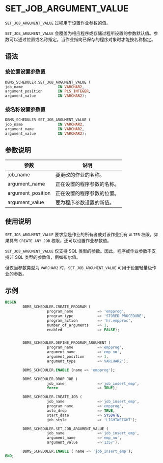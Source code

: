 SET_JOB_ARGUMENT_VALUE 
===========================================

`SET_JOB_ARGUMENT_VALUE` 过程用于设置作业参数的值。

`SET_JOB_ARGUMENT_VALUE` 会覆盖为相应程序或存储过程所设置的参数默认值。参数可以通过位置或名称指定。当作业指向已保存的程序对象时才能按名称指定。

语法 
-----------------------

### 按位置设置参数值 

```sql
DBMS_SCHEDULER.SET_JOB_ARGUMENT_VALUE (
job_name                IN VARCHAR2,
argument_position       IN PLS_INTEGER,
argument_value          IN VARCHAR2);
```



### 按名称设置参数值 

```sql
DBMS_SCHEDULER.SET_JOB_ARGUMENT_VALUE (
job_name                IN VARCHAR2,
argument_name           IN VARCHAR2,
argument_value          IN VARCHAR2);
```



参数说明 
-------------------------



|        参数         |      说明       |
|-------------------|---------------|
| job_name          | 要更改的作业的名称。    |
| argument_name     | 正在设置的程序参数的名称。 |
| argument_position | 正在设置的程序参数的位置。 |
| argument_value    | 要为程序参数设置的新值。  |



使用说明 
-------------------------

`SET_JOB_ARGUMENT_VALUE` 要求您是作业的所有者或对该作业拥有 `ALTER` 权限。如果具有 `CREATE ANY JOB` 权限，还可以设置作业参数值。

`SET_JOB_ARGUMENT_VALUE` 仅支持 SQL 类型的参数。因此，程序或作业参数不支持非 SQL 类型的参数值，例如布尔值。

但仅当参数类型为 `VARCHAR2` 时，`SET_JOB_ARGUMENT_VALUE` 可用于设置轻量级作业的参数。

示例 
-----------------------

```sql
BEGIN
        DBMS_SCHEDULER.CREATE_PROGRAM (
                   program_name           => 'empprog',
                   program_type           => 'STORED_PROCEDURE',
                   program_action         => 'hr.empproc',
                   number_of_arguments    => 1,
                   enabled                => FALSE);


        DBMS_SCHEDULER.DEFINE_PROGRAM_ARGUMENT (
                   program_name           =>'empprog',
                   argument_name          =>'emp_no',
                   argument_position      => 1,
                   argument_type          =>'VARCHAR2');

        DBMS_SCHEDULER.ENABLE (name => 'empprog');

        DBMS_SCHEDULER.DROP_JOB (
                   job_name               =>'job_insert_emp', 
                   force                  => TRUE);

        DBMS_SCHEDULER.CREATE_JOB (
                   job_name               =>'job_insert_emp',
                   program_name           =>'empprog',
                   auto_drop              => TRUE,
                   start_date             => SYSDATE,
                   job_style              => 'LIGHTWEIGHT');

        DBMS_SCHEDULER.SET_JOB_ARGUMENT_VALUE (
                   job_name               =>'job_insert_emp',
                   argument_name          =>'emp_no',
                   argument_value         =>'1357');

        DBMS_SCHEDULER.ENABLE ( name => 'job_insert_emp'); 
END;
```


